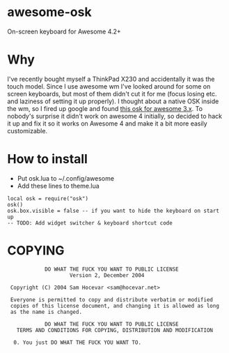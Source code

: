 # awesome-osk
On-screen keyboard for Awesome 4.2+

# Why
I've recently bought myself a ThinkPad X230 and accidentally it was the touch model.
Since I use awesome wm I've looked around for some on screen keyboards, but most of them didn't cut it for me (focus losing etc. and laziness of setting it up properly).
I thought about a native OSK inside the wm, so I fired up google and found [this osk for awesome 3.x](https://github.com/sigma/awesome-configs/blob/master/osk.lua).
To nobody's surprise it didn't work on awesome 4 initially, so decided to hack it up and fix it so it works on Awesome 4 and make it a bit more easily customizable.

# How to install
* Put osk.lua to ~/.config/awesome
* Add these lines to theme.lua 
```
local osk = require("osk")
osk()
osk.box.visible = false -- if you want to hide the keyboard on start up
-- TODO: Add widget switcher & keyboard shortcut code
```

# COPYING
```
            DO WHAT THE FUCK YOU WANT TO PUBLIC LICENSE
                    Version 2, December 2004

 Copyright (C) 2004 Sam Hocevar <sam@hocevar.net>

 Everyone is permitted to copy and distribute verbatim or modified
 copies of this license document, and changing it is allowed as long
 as the name is changed.

            DO WHAT THE FUCK YOU WANT TO PUBLIC LICENSE
   TERMS AND CONDITIONS FOR COPYING, DISTRIBUTION AND MODIFICATION

  0. You just DO WHAT THE FUCK YOU WANT TO.

```

